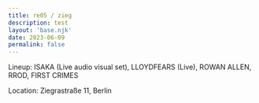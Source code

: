 ```yaml
---
title: re05 / zieg
description: test
layout: 'base.njk'
date: 2023-06-09
permalink: false
---
```


Lineup: ISAKA (Live audio visual set), LLOYDFEARS (Live), ROWAN ALLEN, RROD, FIRST CRIMES

Location: Ziegrastraße 11, Berlin